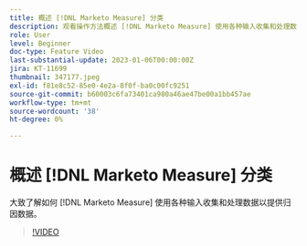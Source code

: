 ```yaml
---
title: 概述 [!DNL Marketo Measure] 分类
description: 观看操作方法概述 [!DNL Marketo Measure] 使用各种输入收集和处理数据以提供归因数据。
role: User
level: Beginner
doc-type: Feature Video
last-substantial-update: 2023-01-06T00:00:00Z
jira: KT-11699
thumbnail: 347177.jpeg
exl-id: f81e8c52-85e0-4e2a-8f0f-ba0c00fc9251
source-git-commit: b60003c6fa73401ca980a46ae47be00a1bb457ae
workflow-type: tm+mt
source-wordcount: '38'
ht-degree: 0%

---
```


# 概述 [!DNL Marketo Measure] 分类

大致了解如何 [!DNL Marketo Measure] 使用各种输入收集和处理数据以提供归因数据。

>[!VIDEO](https://video.tv.adobe.com/v/347177/?quality=12&learn=on)
